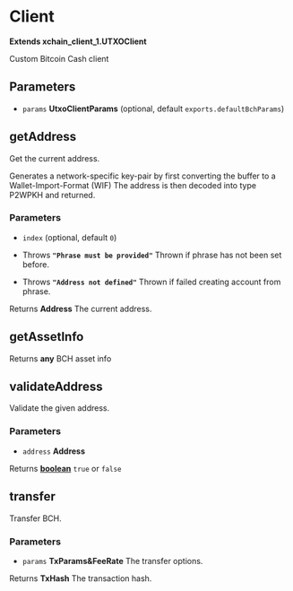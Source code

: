 # Client

**Extends xchain_client_1.UTXOClient**

Custom Bitcoin Cash client

## Parameters

-   `params` **UtxoClientParams**  (optional, default `exports.defaultBchParams`)

## getAddress

Get the current address.

Generates a network-specific key-pair by first converting the buffer to a Wallet-Import-Format (WIF)
The address is then decoded into type P2WPKH and returned.

### Parameters

-   `index`   (optional, default `0`)


-   Throws **`"Phrase must be provided"`** Thrown if phrase has not been set before.
-   Throws **`"Address not defined"`** Thrown if failed creating account from phrase.

Returns **Address** The current address.

## getAssetInfo

Returns **any** BCH asset info

## validateAddress

Validate the given address.

### Parameters

-   `address` **Address** 

Returns **[boolean][1]** `true` or `false`

## transfer

Transfer BCH.

### Parameters

-   `params` **TxParams&FeeRate** The transfer options.

Returns **TxHash** The transaction hash.

[1]: https://developer.mozilla.org/docs/Web/JavaScript/Reference/Global_Objects/Boolean
